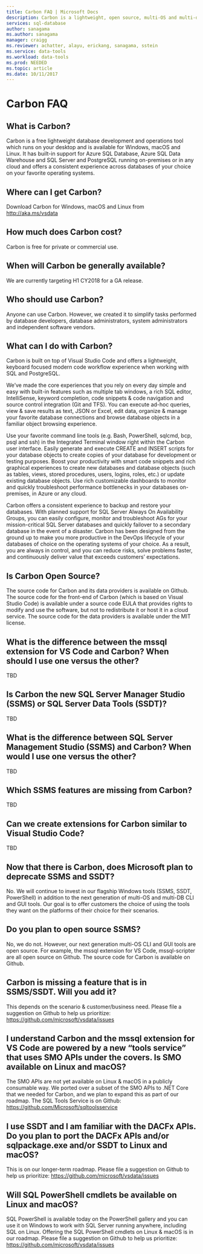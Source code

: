 ```yaml
---
title: Carbon FAQ | Microsoft Docs
description: Carbon is a lightweight, open source, multi-OS and multi-database tool, designed from the ground-up for DBAs and developers.
services: sql-database
author: sanagama
ms.author: sanagama
manager: craigg
ms.reviewer: achatter, alayu, erickang, sanagama, sstein
ms.service: data-tools
ms.workload: data-tools
ms.prod: NEEDED
ms.topic: article
ms.date: 10/11/2017
---
```

# Carbon FAQ

## What is Carbon?

Carbon is a free lightweight database development and operations tool which runs on your desktop and is available for Windows, macOS and Linux. It has built-in support for Azure SQL Database, Azure SQL Data Warehouse and SQL Server and PostgreSQL running on-premises or in any cloud and offers a consistent experience across databases of your choice on your favorite operating systems.

## Where can I get Carbon?

Download Carbon for Windows, macOS and Linux from http://aka.ms/vsdata

## How much does Carbon cost?

Carbon is free for private or commercial use.


## When will Carbon be generally available?

We are currently targeting H1 CY2018 for a GA release.


## Who should use Carbon?

Anyone can use Carbon. However, we created it to simplify tasks performed by database developers, database administrators, system administrators and independent software vendors.


## What can I do with Carbon? 

Carbon is built on top of Visual Studio Code and offers a lightweight, keyboard focused modern code workflow experience when working with SQL and PostgreSQL. 

We’ve made the core experiences that you rely on every day simple and easy with built-in features such as multiple tab windows, a rich SQL editor, IntelliSense, keyword completion, code snippets & code navigation and source control integration (Git and TFS). You can execute ad-hoc queries, view & save results as text, JSON or Excel, edit data, organize & manage your favorite database connections and browse database objects in a familiar object browsing experience.

Use your favorite command line tools (e.g. Bash, PowerShell, sqlcmd, bcp, psql and ssh) in the Integrated Terminal window right within the Carbon user interface. Easily generate and execute CREATE and INSERT scripts for your database objects to create copies of your database for development or testing purposes. Boost your productivity with smart code snippets and rich graphical experiences to create new databases and database objects (such as tables, views, stored procedures, users, logins, roles, etc.) or update existing database objects. Use rich customizable dashboards to monitor and quickly troubleshoot performance bottlenecks in your databases on-premises, in Azure or any cloud.

Carbon offers a consistent experience to backup and restore your databases. With planned support for SQL Server Always On Availability Groups, you can easily configure, monitor and troubleshoot AGs for your mission-critical SQL Server databases and quickly failover to a secondary database in the event of a disaster.
Carbon has been designed from the ground up to make you more productive in the DevOps lifecycle of your databases of choice on the operating systems of your choice. As a result, you are always in control, and you can reduce risks, solve problems faster, and continuously deliver value that exceeds customers’ expectations.


## Is Carbon Open Source? 

The source code for Carbon and its data providers is available on Github. The source code for the front-end of Carbon (which is based on Visual Studio Code) is available under a source code EULA that provides rights to modify and use the software, but not to redistribute it or host it in a cloud service. The source code for the data providers is available under the MIT license.


## What is the difference between the mssql extension for VS Code and Carbon? When should I use one versus the other?

TBD


## Is Carbon the new SQL Server Manager Studio (SSMS) or SQL Server Data Tools (SSDT)?

TBD


## What is the difference between SQL Server Management Studio (SSMS) and Carbon? When would I use one versus the other?

TBD


## Which SSMS features are missing from Carbon?

TBD


## Can we create extensions for Carbon similar to Visual Studio Code?

TBD


## Now that there is Carbon, does Microsoft plan to deprecate SSMS and SSDT?

No. We will continue to invest in our flagship Windows tools (SSMS, SSDT, PowerShell) in addition to the next generation of multi-OS and multi-DB CLI and GUI tools.
Our goal is to offer customers the choice of using the tools they want on the platforms of their choice for their scenarios.


## Do you plan to open source SSMS?

No, we do not. However, our next generation multi-OS CLI and GUI tools are open source. For example, the mssql extension for VS Code, mssql-scripter are all open source on Github. The source code for Carbon is available on Github.


## Carbon is missing a feature that is in SSMS/SSDT. Will you add it?
This depends on the scenario & customer/business need. Please file a suggestion on Github to help us prioritize: https://github.com/microsoft/vsdata/issues


## I understand Carbon and the mssql extension for VS Code are powered by a new “tools service” that uses SMO APIs under the covers. Is SMO available on Linux and macOS?

The SMO APIs are not yet available on Linux & macOS in a publicly consumable way. We ported over a subset of the SMO APIs to .NET Core that we needed for Carbon, and we plan to expand this as part of our roadmap.
The SQL Tools Service is on Github: https://github.com/Microsoft/sqltoolsservice


## I use SSDT and I am familiar with the DACFx APIs. Do you plan to port the DACFx APIs and/or sqlpackage.exe and/or SSDT to Linux and macOS?

This is on our longer-term roadmap. Please file a suggestion on Github to help us prioritize: https://github.com/microsoft/vsdata/issues


## Will SQL PowerShell cmdlets be available on Linux and macOS?

SQL PowerShell is available today on the PowerShell gallery and you can use it on Windows to work with SQL Server running anywhere, including SQL on Linux. Offering the SQL PowerShell cmdlets on Linux & macOS is in our roadmap. Please file a suggestion on Github to help us prioritize: https://github.com/microsoft/vsdata/issues

